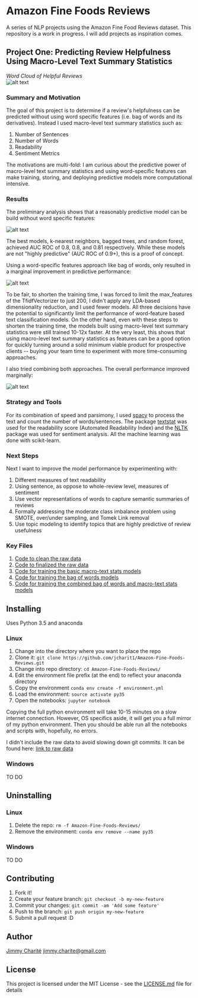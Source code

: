 # Amazon Fine Foods Reviews
A series of NLP projects using the Amazon Fine Food Reviews dataset. This repository is a work in progress. I will add projects as inspiration comes. 

## Project One: Predicting Review Helpfulness Using Macro-Level Text Summary Statistics  

_Word Cloud of Helpful Reviews_  
![alt text](https://github.com/jcharit1/Amazon-Fine-Foods-Reviews/blob/master/plots/helpful_reviews_word_cloud.png "Word Cloud of Helpful Reviews")  

### Summary and Motivation  

The goal of this project is to determine if a review's helpfulness can be predicted without using word specific features (i.e. bag of words and its derivatives). Instead I used macro-level text summary statistics such as:  

1. Number of Sentences
2. Number of Words
3. Readability 
4. Sentiment Metrics

The motivations are multi-fold: I am curious about the predictive power of macro-level text summary statistics and using word-specific features can make training, storing, and deploying predictive models more computational intensive. 

### Results 

The preliminary analysis shows that a reasonably predictive model can be build without word specific features:  

![alt text](https://github.com/jcharit1/Amazon-Fine-Foods-Reviews/blob/master/plots/ROC_Basic.png "AUC ROC on Test Data of Macro-Text Stats Models")  

The best models, k-nearest neighbors, bagged trees, and random forest, achieved AUC ROC of 0.8, 0.8, and 0.81 respectively. While these models are not "highly predictive" (AUC ROC of 0.9+), this is a proof of concept.  

Using a word-specific features approach like bag of words, only resulted in a marginal improvement in predictive performance:  


![alt text](https://github.com/jcharit1/Amazon-Fine-Foods-Reviews/blob/master/plots/ROC_Basic_BOW.png "AUC ROC on Test Data of BOW Models") 

To be fair, to shorten the training time, I was forced to limit the max_features of the TfidfVectorizer to just 200, I didn't apply any LDA-based dimensionality reduction, and I used fewer models. All three decisions have the potential to significantly limit the performance of word-feature based text classification models. On the other hand, even with these steps to shorten the training time, the models built using macro-level text summary statistics were still trained 10-12x faster. At the very least, this shows that using macro-level text summary statistics as features can be a good option for quickly turning around a solid minimum viable product for prospective clients -- buying your team time to experiment with more time-consuming approaches. 

I also tried combining both approaches. The overall performance improved marginally:  

![alt text](https://github.com/jcharit1/Amazon-Fine-Foods-Reviews/blob/master/plots/ROC_Basic_BOW_MERGED.png "AUC ROC on Test Data of BOW + Macro-Text Stats Models")

### Strategy and Tools

For its combination of speed and parsimony, I used [spacy](https://spacy.io/) to process the text and count the number of words/sentences. The package [textstat](https://pypi.python.org/pypi/textstat/0.1.6) was used for the readability score (Automated Readability Index) and the [NLTK](http://www.nltk.org/install.html) package was used for sentiment analysis. All the machine learning was done with scikit-learn.

### Next Steps

Next I want to improve the model performance by experimenting with:

1. Different measures of text readability
2. Using sentence, as oppose to whole-review level, measures of sentiment
3. Use vector representations of words to capture semantic summaries of reviews
4. Formally addressing the moderate class imbalance problem using SMOTE, over/under sampling, and Tomek Link removal
5. Use topic modeling to identify topics that are highly predictive of review usefulness

### Key Files

1. [Code to clean the raw data](https://github.com/jcharit1/Amazon-Fine-Foods-Reviews/blob/master/code/data_cleaning.ipynb)
2. [Code to finalized the raw data](https://github.com/jcharit1/Amazon-Fine-Foods-Reviews/blob/master/code/finalizing_model_data.ipynb)
3. [Code for training the basic macro-text stats models](https://github.com/jcharit1/Amazon-Fine-Foods-Reviews/blob/master/code/model_building_part_1.ipynb)
4. [Code for training the bag of words models](https://github.com/jcharit1/Amazon-Fine-Foods-Reviews/blob/master/code/model_building_part_2.ipynb)
5. [Code for training the combined bag of words and macro-text stats models](https://github.com/jcharit1/Amazon-Fine-Foods-Reviews/blob/master/code/model_building_part_3.ipynb)

## Installing

Uses Python 3.5 and anaconda

### Linux 
1. Change into the directory where you want to place the repo
2. Clone it: `git clone https://github.com/jcharit1/Amazon-Fine-Foods-Reviews.git`
3. Change into repo directory: `cd Amazon-Fine-Foods-Reviews/`
4. Edit the environment file prefix (at the end) to reflect your anaconda directory
4. Copy the environment `conda env create -f environment.yml`
5. Load the environment: `source activate py35`
6. Open the notebooks: `jupyter notebook`

Copying the full python environment will take 10-15 minutes on a slow internet connection. However, OS specifics aside, it will get you a full mirror of my python environment. Then you should be able run all the notebooks and scripts with, hopefully, no errors.

I didn't include the raw data to avoid slowing down git commits. It can be found here: [link to raw data](https://www.kaggle.com/snap/amazon-fine-food-reviews)

### Windows
TO DO

## Uninstalling

### Linux
1. Delete the repo: `rm -f Amazon-Fine-Foods-Reviews/`
2. Remove the environment: `conda env remove --name py35`

### Windows
TO DO

## Contributing

1. Fork it!
2. Create your feature branch: `git checkout -b my-new-feature`
3. Commit your changes: `git commit -am 'Add some feature'`
4. Push to the branch: `git push origin my-new-feature`
5. Submit a pull request :D

## Author

[Jimmy Charité](https://github.com/jcharit1)
jimmy.charite@gmail.com

## License

This project is licensed under the MIT License - see the [LICENSE.md](https://github.com/jcharit1/Amazon-Fine-Foods-Reviews/blob/master/License.md) file for details
